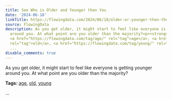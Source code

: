 ```yaml
---
title: See Who is Older and Younger than You
date: '2024-06-18'
linkTitle: https://flowingdata.com/2024/06/18/older-or-younger-than-the-population/
source: FlowingData
description: As you get older, it might start to feel like everyone is getting younger
  around you. At what point are you older than the majority?<p><strong>Tags:</strong>
  <a href="https://flowingdata.com/tag/age/" rel="tag">age</a>, <a href="https://flowingdata.com/tag/old/"
  rel="tag">old</a>, <a href="https://flowingdata.com/tag/young/" rel="tag">young</a></p>
  ...
disable_comments: true
---
```

As you get older, it might start to feel like everyone is getting younger around you. At what point are you older than the majority?<p><strong>Tags:</strong> <a href="https://flowingdata.com/tag/age/" rel="tag">age</a>, <a href="https://flowingdata.com/tag/old/" rel="tag">old</a>, <a href="https://flowingdata.com/tag/young/" rel="tag">young</a></p> ...